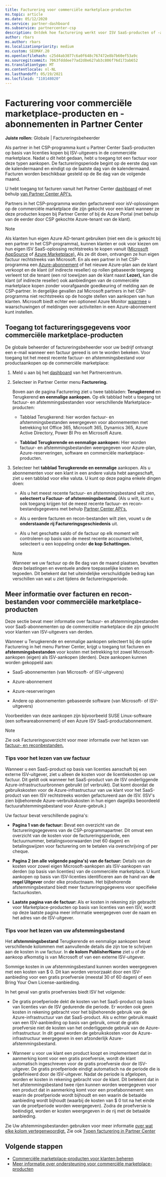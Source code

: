 ```yaml
---
title: Facturering voor commerciële marketplace-producten
ms.topic: article
ms.date: 05/12/2020
ms.service: partner-dashboard
ms.subservice: partnercenter-csp
description: Ontdek hoe facturering werkt voor ISV SaaS-producten of -abonnementen die zijn gekocht voor klanten van de commerciële marketplace binnen Partner Center.
author: rbars
ms.author: rbars
ms.localizationpriority: medium
ms.custom: SEOMAY.20
ms.openlocfilehash: c25d4ab3077c6a0f648c767472e8b7b60ef53a9c
ms.sourcegitcommit: 7063fdddee77ad2d8e627ab3c806f76d173ab652
ms.translationtype: MT
ms.contentlocale: nl-NL
ms.lasthandoff: 05/19/2021
ms.locfileid: "110148020"
---
```

# <a name="billing-for-commercial-marketplace-products-and-subscriptions-in-partner-center"></a>Facturering voor commerciële marketplace-producten en -abonnementen in Partner Center


**Juiste rollen:** Globale | Factureringsbeheerder

Als partner in het CSP-programma kunt u Partner Center SaaS-producten op basis van licenties kopen bij ISV-uitgevers in de commerciële marketplace. Nadat u dit hebt gedaan, hebt u toegang tot een factuur voor deze typen aankopen. De factureringsperiode begint op de eerste dag van de kalendermaand en eindigt op de laatste dag van de kalendermaand. Facturen worden beschikbaar gesteld op de 8e dag van de volgende maand.

U hebt toegang tot facturen vanuit het Partner Center [dashboard](https://partner.microsoft.com/dashboard/) of met behulp [van Partner Center API's.](/partner-center/develop/)

Partners in het CSP-programma worden gefactureerd voor isV-oplossingen op de commerciële marketplace die zijn gekocht voor een klant wanneer ze deze producten kopen bij Partner Center of bij de Azure Portal (met behulp van de eerder door CSP gekochte Azure-tenant van de klant).

>[!NOTE]
>Als klanten hun eigen Azure AD-tenant gebruiken (niet een die is gekocht bij een partner in het CSP-programma), kunnen klanten er ook voor kiezen om hun eigen ISV SaaS-oplossing rechtstreeks te kopen vanuit ([Microsoft AppSource](https://appsource.microsoft.com/) of [Azure Marketplace).](https://azuremarketplace.microsoft.com/) Als ze dit doen, ontvangen ze hun eigen factuur rechtstreeks van Microsoft. En als een partner in het CSP-programma een [Azure-abonnement](/azure/role-based-access-control/built-in-roles) of het nieuwe Azure-plan aan de klant verkoopt en de klant (of indirecte reseller) op rollen gebaseerde toegang verleent tot die tenant (een rol toewijzen aan de klant naast **Lezer),** kan die klant (of indirecte reseller) ook aanbiedingen van de commerciële marketplace kopen zonder voorafgaande goedkeuring of melding aan de CSP-partner. In dergelijke gevallen zal Microsoft partners in het CSP-programma niet rechtstreeks op de hoogte stellen van aankopen van hun klanten. Microsoft biedt echter een optioneel Azure Monitor [waarmee](/azure/azure-monitor/platform/alerts-activity-log) u waarschuwingen of meldingen over activiteiten in een Azure-abonnement kunt instellen.

## <a name="access-billing-information-for-commercial-marketplace-products"></a>Toegang tot factureringsgegevens voor commerciële marketplace-producten

De globale beheerder of factureringsbeheerder voor uw bedrijf ontvangt een e-mail wanneer een factuur gereed is om te worden bekeken. Voor toegang tot het meest recente factuur- en afstemmingsbestand voor productaankopen op de commerciële marketplace:

1. Meld u aan bij het [dashboard](https://partner.microsoft.com/dashboard/) van het Partnercentrum.

2. Selecteer in Partner Center menu **Facturering.** 

    Boven aan de pagina Facturering ziet u twee tabbladen: **Terugkerend** en Terugkerend **en eenmalige aankopen.** Op elk tabblad hebt u toegang tot factuur- en afstemmingsbestanden voor verschillende Marketplace-producten:

    -  Tabblad Terugkerend: hier worden factuur- en afstemmingsbestanden weergegeven voor abonnementen met betrekking tot Office 365, Microsoft 365, Dynamics 365, Azure Active Directory, Power BI Pro en Microsoft Azure.

    - **Tabblad Terugkerende en eenmalige aankopen:** Hier worden factuur- en afstemmingsbestanden weergegeven voor Azure-plan, Azure-reserveringen, software en commerciële marketplace-producten.
  
3. Selecteer het **tabblad Terugkerende en eenmalige** aankopen. Als u abonnementen voor een klant in een andere valuta hebt aangeschaft, ziet u een tabblad voor elke valuta. U kunt op deze pagina enkele dingen doen:

    - Als u het meest recente factuur- en afstemmingsbestand wilt zien, **selecteert u Factuur-** **of afstemmingsbestand.** (Als u wilt, kunt u ook toegang krijgen tot de meest recente factuur- en recon-bestandsgegevens met behulp [Partner Center API's.](/partner-center/develop/)

    - Als u eerdere facturen en recon-bestanden wilt zien, vouwt u de **onderstaande rij Factureringsgeschiedenis** uit.

    - Als u het geschatte saldo of de factuur op elk moment wilt controleren op basis van de meest recente accountactiviteit, selecteert u een koppeling onder **de kop Schattingen.**  

    >[!NOTE]
    > Wanneer we uw factuur op de 8e dag van de maand plaatsen, bevatten deze belastingen en eventuele andere toepasselijke kosten en tegoeden. Dit betekent dat het uiteindelijke verschuldigde bedrag kan verschillen van wat u ziet tijdens de factureringsperiode.

## <a name="more-about-invoices-and-recon-files-for-commercial-marketplace-products"></a>Meer informatie over facturen en recon-bestanden voor commerciële marketplace-producten

Deze sectie bevat meer informatie over factuur- en afstemmingsbestanden voor SaaS-abonnementen op de commerciële marketplace die zijn gekocht voor klanten van ISV-uitgevers van derden.

Wanneer u Terugkerende en eenmalige aankopen  selecteert bij de optie Facturering in het menu Partner Center, krijgt u toegang tot facturen en **afstemmingsbestanden** voor kosten met betrekking tot zowel Microsoft-aankopen (eigen) als ISV-aankopen (derden). Deze aankopen kunnen worden gekoppeld aan:

- SaaS-abonnementen (van Microsoft- of ISV-uitgevers)

- Azure-abonnement

- Azure-reserveringen

- Andere op abonnementen gebaseerde software (van Microsoft- of ISV-uitgevers)

Voorbeelden van deze aankopen zijn bijvoorbeeld SUSE Linux-software (een softwareabonnement) of een Azure ISV SaaS-productabonnement.

>[!NOTE]
> Zie ook Factureringsoverzicht voor meer informatie over het lezen van [factuur- en reconbestanden.](billing.md)

### <a name="tips-on-reading-your-invoice"></a>Tips voor het lezen van uw factuur

Wanneer u een SaaS-product op basis van licenties aanschaft bij een externe ISV-uitgever, ziet u alleen de kosten voor de licentiekosten op uw factuur. Dit geldt ook wanneer het SaaS-product van de ISV onderliggende Azure-infrastructuurbronnen gebruikt (of verbruikt). Dat komt doordat de gebruikskosten voor de Azure-infrastructuur van uw klant voor het SaaS-product van een ISV rechtstreeks worden gefactureerd aan de ISV. (ISV's zien bijbehorende Azure-verbruikskosten in hun eigen dagelijks beoordeeld factuurafstemmingsbestand voor Azure-gebruik.)

Uw factuur bevat verschillende pagina's:

- **Pagina 1 van de factuur:** Bevat een overzicht van de factureringsgegevens van de CSP-programmapartner. Dit omvat een overzicht van de kosten voor de factureringsperiode, een factuurnummer, betalingsvoorwaarden (net 60 dagen) en betalingswijzen voor facturering om te betalen via overschrijving of per cheque.

- **Pagina 2 (en alle volgende pagina's) van de factuur:** Details van de kosten voor zowel eigen Microsoft-aankopen als ISV-aankopen van derden (op basis van licenties) van de commerciële marketplace. U kunt aankopen op basis van ISV-licenties identificeren aan de hand van **de regel Uitgever** onder elke productnaam. Het bijbehorende afstemmingsbestand biedt meer factureringsgegevens voor specifieke factuurkosten.

- **Laatste pagina van de factuur:** Als er kosten in rekening zijn gebracht voor Marketplace-producten op basis van licenties van een ISV, wordt op deze laatste pagina meer informatie weergegeven over de naam en het adres van de ISV-uitgever.

### <a name="tips-on-reading-your-reconciliation-file"></a>Tips voor het lezen van uw afstemmingsbestand

Het **afstemmingsbestand** Terugkerende en eenmalige aankopen bevat verschillende kolommen met aanvullende details die zijn toe te schrijven aan de kosten in uw factuur. In **de kolom PublisherName** ziet u of de aankoop afkomstig is van Microsoft of van een externe ISV-uitgever.

Sommige kosten in uw afstemmingsbestand kunnen worden weergegeven met een kosten van $ 0. Dit kan worden veroorzaakt door een ISV-aanbieding voor een gratis proefversie (meestal 30 of 60 dagen) of een Bring Your Own License-aanbieding.

In het geval van gratis proefversies biedt ISV het volgende:

- De gratis proefperiode dekt de kosten van het SaaS-product op basis van licenties van de ISV gedurende die periode. Er worden ook geen kosten in rekening gebracht voor het bijbehorende gebruik van de Azure-infrastructuur van dat SaaS-product.  Als u echter gebruik maakt van een ISV-aanbieding op basis van gebruik, omvat de gratis proefversie niet de kosten van het onderliggende gebruik van de Azure-infrastructuur. In dit geval worden de gebruikskosten voor de Azure-infrastructuur weergegeven in een afzonderlijk Azure-afstemmingsbestand.

- Wanneer u voor uw klant een product koopt en implementeert dat in aanmerking komt voor een gratis proefversie, wordt de klant automatisch ingeschreven voor de gratis proefversie door de ISV-uitgever. De gratis proefperiode eindigt automatisch na de periode die is gedefinieerd door de ISV-uitgever. Nadat de periode is afgelopen, worden er kosten in rekening gebracht voor de klant. Dit betekent dat in het afstemmingsbestand twee rijen kunnen worden weergegeven voor een product dat in aanmerking komt voor een proefabonnement: een waarin de proefperiode wordt bijhoudt en een waarin de betaalde aanbieding wordt bijhoudt (waarbij de kosten van $ 0 tot na het einde van de proefperiode worden weergegeven). Zodra de proefversie is beëindigd, worden er kosten weergegeven in de rij met de betaalde aanbieding. 

Zie Uw afstemmingsbestanden gebruiken voor meer informatie [over wat elke kolom vertegenwoordigt.](use-the-reconciliation-files.md) Zie ook [Typen facturering in Partner Center](./billing-basics.md)

## <a name="next-steps"></a>Volgende stappen

- [Commerciële marketplace-producten voor klanten beheren](csp-commercial-marketplace-manage.md)
- [Meer informatie over ondersteuning voor commerciële marketplace-producten](csp-commercial-marketplace-support.md)